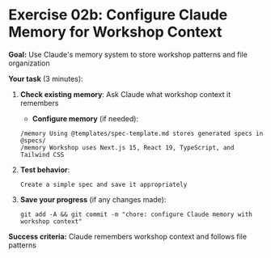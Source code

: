# Exercise 02b: Configure Claude Memory for Workshop Context

**Goal:** Use Claude's memory system to store workshop patterns and file organization

**Your task** (3 minutes):

1. **Check existing memory**: Ask Claude what workshop context it remembers
   * **Configure memory** (if needed):
   ```
   /memory Using @templates/spec-template.md stores generated specs in @specs/
   /memory Workshop uses Next.js 15, React 19, TypeScript, and Tailwind CSS
   ```

2. **Test behavior**:
   ```
   Create a simple spec and save it appropriately
   ```

3. **Save your progress** (if any changes made):
   ```
   git add -A && git commit -m "chore: configure Claude memory with workshop context"
   ```

**Success criteria:** Claude remembers workshop context and follows file patterns